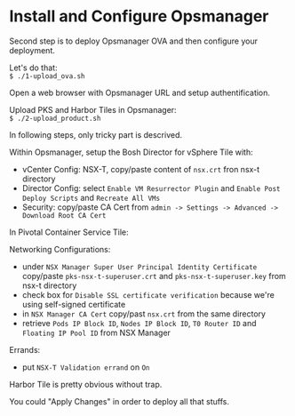 # Install and Configure Opsmanager 

Second step is to deploy Opsmanager OVA and then configure your deployment.

Let's do that:\
`$ ./1-upload_ova.sh`

Open a web browser with Opsmanager URL and setup authentification.

Upload PKS and Harbor Tiles in Opsmanager:\
`$ ./2-upload_product.sh`

In following steps, only tricky part is descrived.

Within Opsmanager, setup the Bosh Director for vSphere Tile with:
- vCenter Config: NSX-T, copy/paste content of `nsx.crt` fron nsx-t directory
- Director Config: select `Enable VM Resurrector Plugin` and `Enable Post Deploy Scripts` and `Recreate All VMs`
- Security: copy/paste CA Cert from `admin -> Settings -> Advanced -> Download Root CA Cert`

In Pivotal Container Service Tile:

Networking Configurations: 
- under `NSX Manager Super User Principal Identity Certificate` copy/paste `pks-nsx-t-superuser.crt` and `pks-nsx-t-superuser.key` from nsx-t directory
- check box for `Disable SSL certificate verification` because we're using self-signed certificate
- in `NSX Manager CA Cert` copy/past `nsx.crt` from the same directory
- retrieve `Pods IP Block ID`, `Nodes IP Block ID`, `T0 Router ID` and `Floating IP Pool ID` from NSX Manager

Errands:
- put `NSX-T Validation errand` on `On`

Harbor Tile is pretty obvious without trap.

You could "Apply Changes" in order to deploy all that stuffs.

[nsx-transport-nodes]: img/nsx-transport-nodes.png "Transport Nodes"
